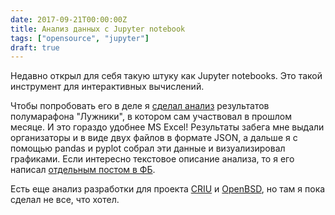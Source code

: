 ```yaml
---
date: 2017-09-21T00:00:00Z
title: Анализ данных с Jupyter notebook
tags: ["opensource", "jupyter"]
draft: true
---
```


Недавно открыл для себя такую штуку как Jupyter notebooks. Это такой
инструмент для интерактивных вычислений.

Чтобы попробовать его в деле я [сделал
анализ](https://github.com/ligurio/running-analytics/blob/master/moscow-hm-2017.ipynb)
результатов полумарафона "Лужники", в котором сам участвовал в прошлом месяце.
И это гораздо удобнее MS Excel! Результаты забега мне выдали организаторы и в
виде двух файлов в формате JSON, а дальше я с помощью pandas и pyplot собрал
эти данные и визуализировал графиками.  Если интересно текстовое описание
анализа, то я его написал [отдельным постом в
ФБ](https://www.facebook.com/thebronevichok/posts/1866481423363720?pnref=story).

Есть еще анализ разработки для проекта
[CRIU](https://github.com/ligurio/criu-metrics/blob/master/criu-review.ipynb) и
[OpenBSD](https://github.com/ligurio/openbsd-metrics/blob/master/openbsd-review.ipynb),
но там я пока сделал не все, что хотел.
